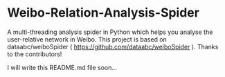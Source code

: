 # Weibo-Relation-Analysis-Spider
A multi-threading analysis spider in Python which helps you analyse the user-relative network in Weibo.
This project is based on dataabc/weiboSpider ( https://github.com/dataabc/weiboSpider ). Thanks to the contributors!

I will write this README.md file soon...
